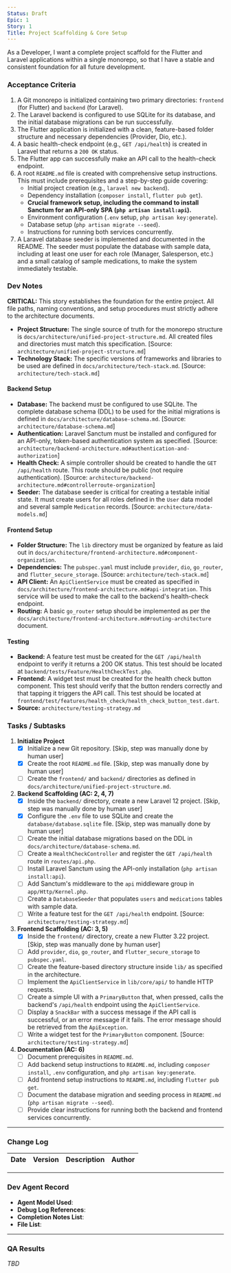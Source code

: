 ```yaml
---
Status: Draft
Epic: 1
Story: 1
Title: Project Scaffolding & Core Setup
---
```


As a Developer,
I want a complete project scaffold for the Flutter and Laravel applications within a single monorepo,
so that I have a stable and consistent foundation for all future development.

### Acceptance Criteria

1.  A Git monorepo is initialized containing two primary directories: `frontend` (for Flutter) and `backend` (for Laravel).
2.  The Laravel backend is configured to use SQLite for its database, and the initial database migrations can be run successfully.
3.  The Flutter application is initialized with a clean, feature-based folder structure and necessary dependencies (Provider, Dio, etc.).
4.  A basic health-check endpoint (e.g., `GET /api/health`) is created in Laravel that returns a `200 OK` status.
5.  The Flutter app can successfully make an API call to the health-check endpoint.
6.  A root `README.md` file is created with comprehensive setup instructions. This must include prerequisites and a step-by-step guide covering:
    *   Initial project creation (e.g., `laravel new backend`).
    *   Dependency installation (`composer install`, `flutter pub get`).
    *   **Crucial framework setup, including the command to install Sanctum for an API-only SPA (`php artisan install:api`).**
    *   Environment configuration (`.env` setup, `php artisan key:generate`).
    *   Database setup (`php artisan migrate --seed`).
    *   Instructions for running both services concurrently.
7.  A Laravel database seeder is implemented and documented in the README. The seeder must populate the database with sample data, including at least one user for each role (Manager, Salesperson, etc.) and a small catalog of sample medications, to make the system immediately testable.

### Dev Notes

**CRITICAL:** This story establishes the foundation for the entire project. All file paths, naming conventions, and setup procedures must strictly adhere to the architecture documents.

*   **Project Structure:** The single source of truth for the monorepo structure is `docs/architecture/unified-project-structure.md`. All created files and directories must match this specification. [Source: `architecture/unified-project-structure.md`]
*   **Technology Stack:** The specific versions of frameworks and libraries to be used are defined in `docs/architecture/tech-stack.md`. [Source: `architecture/tech-stack.md`]

#### Backend Setup

*   **Database:** The backend must be configured to use SQLite. The complete database schema (DDL) to be used for the initial migrations is defined in `docs/architecture/database-schema.md`. [Source: `architecture/database-schema.md`]
*   **Authentication:** Laravel Sanctum must be installed and configured for an API-only, token-based authentication system as specified. [Source: `architecture/backend-architecture.md#authentication-and-authorization`]
*   **Health Check:** A simple controller should be created to handle the `GET /api/health` route. This route should be public (not require authentication). [Source: `architecture/backend-architecture.md#controllerroute-organization`]
*   **Seeder:** The database seeder is critical for creating a testable initial state. It must create users for all roles defined in the `User` data model and several sample `Medication` records. [Source: `architecture/data-models.md`]

#### Frontend Setup

*   **Folder Structure:** The `lib` directory must be organized by feature as laid out in `docs/architecture/frontend-architecture.md#component-organization`.
*   **Dependencies:** The `pubspec.yaml` must include `provider`, `dio`, `go_router`, and `flutter_secure_storage`. [Source: `architecture/tech-stack.md`]
*   **API Client:** An `ApiClientService` must be created as specified in `docs/architecture/frontend-architecture.md#api-integration`. This service will be used to make the call to the backend's health-check endpoint.
*   **Routing:** A basic `go_router` setup should be implemented as per the `docs/architecture/frontend-architecture.md#routing-architecture` document.

#### Testing
*   **Backend:** A feature test must be created for the `GET /api/health` endpoint to verify it returns a 200 OK status. This test should be located at `backend/tests/Feature/HealthCheckTest.php`.
*   **Frontend:** A widget test must be created for the health check button component. This test should verify that the button renders correctly and that tapping it triggers the API call. This test should be located at `frontend/test/features/health_check/health_check_button_test.dart`.
*   **Source:** `architecture/testing-strategy.md`

### Tasks / Subtasks

1.  **Initialize Project**
    *   [x] Initialize a new Git repository. [Skip, step was manually done by human user]
    *   [x] Create the root `README.md` file. [Skip, step was manually done by human user]
    *   [ ] Create the `frontend/` and `backend/` directories as defined in `docs/architecture/unified-project-structure.md`.

2.  **Backend Scaffolding (AC: 2, 4, 7)**
    *   [x] Inside the `backend/` directory, create a new Laravel 12 project. [Skip, step was manually done by human user]
    *   [x] Configure the `.env` file to use SQLite and create the `database/database.sqlite` file. [Skip, step was manually done by human user]
    *   [ ] Create the initial database migrations based on the DDL in `docs/architecture/database-schema.md`.
    *   [ ] Create a `HealthCheckController` and register the `GET /api/health` route in `routes/api.php`.
    *   [ ] Install Laravel Sanctum using the API-only installation (`php artisan install:api`).
    *   [ ] Add Sanctum's middleware to the `api` middleware group in `app/Http/Kernel.php`.
    *   [ ] Create a `DatabaseSeeder` that populates `users` and `medications` tables with sample data.
    *   [ ] Write a feature test for the `GET /api/health` endpoint. [Source: `architecture/testing-strategy.md`]

3.  **Frontend Scaffolding (AC: 3, 5)**
    *   [x] Inside the `frontend/` directory, create a new Flutter 3.22 project. [Skip, step was manually done by human user]
    *   [ ] Add `provider`, `dio`, `go_router`, and `flutter_secure_storage` to `pubspec.yaml`.
    *   [ ] Create the feature-based directory structure inside `lib/` as specified in the architecture.
    *   [ ] Implement the `ApiClientService` in `lib/core/api/` to handle HTTP requests.
    *   [ ] Create a simple UI with a `PrimaryButton` that, when pressed, calls the backend's `/api/health` endpoint using the `ApiClientService`.
    *   [ ] Display a `SnackBar` with a success message if the API call is successful, or an error message if it fails. The error message should be retrieved from the `ApiException`.
    *   [ ] Write a widget test for the `PrimaryButton` component. [Source: `architecture/testing-strategy.md`]

4.  **Documentation (AC: 6)**
    *   [ ] Document prerequisites in `README.md`.
    *   [ ] Add backend setup instructions to `README.md`, including `composer install`, `.env` configuration, and `php artisan key:generate`.
    *   [ ] Add frontend setup instructions to `README.md`, including `flutter pub get`.
    *   [ ] Document the database migration and seeding process in `README.md` (`php artisan migrate --seed`).
    *   [ ] Provide clear instructions for running both the backend and frontend services concurrently.

---
### Change Log

| Date | Version | Description | Author |
| --- | --- | --- | --- |

---
### Dev Agent Record

- **Agent Model Used**:
- **Debug Log References**:
- **Completion Notes List**:
- **File List**:

---
### QA Results

_TBD_